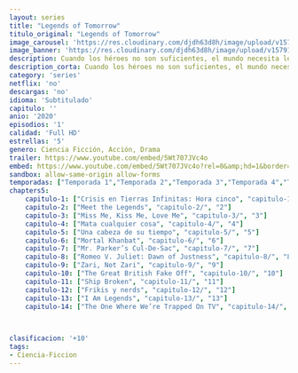 ```yaml
---
layout: series
title: "Legends of Tomorrow"
titulo_original: "Legends of Tomorrow"
image_carousel: 'https://res.cloudinary.com/djdh63d8h/image/upload/v1579105067/legends-min_dufrms.jpg'
image_banner: 'https://res.cloudinary.com/djdh63d8h/image/upload/v1579105071/Legends-of-tomorrow-season2_1_-min_x3yivo.jpg'
description: Cuando los héroes no son suficientes, el mundo necesita leyendas. Después de haber visto el futuro, Rip Hunter (Arthur Darvill) se encarga de organizar un grupo dispar de héroes y villanos para intentar evitar que suceda la catástrofe que sabe que se avecina.
description_corta: Cuando los héroes no son suficientes, el mundo necesita leyendas. Después de haber visto el futuro, Rip Hunter (Arthur Darvill) se encarga de organizar un grupo dispar de héroes...
category: 'series'
netflix: 'no'
descargas: 'no'
idioma: 'Subtitulado'
capitulo: ''
anio: '2020'
episodios: '1'
calidad: 'Full HD'
estrellas: '5'
genero: Ciencia Ficción, Acción, Drama
trailer: https://www.youtube.com/embed/5Wt707JVc4o
embed: https://www.youtube.com/embed/5Wt707JVc4o?rel=0&amp;hd=1&border=0&wmode=opaque&enablejsapi=1&modestbranding=1&controls=1&showinfo=1
sandbox: allow-same-origin allow-forms 
temporadas: ["Temporada 1","Temporada 2","Temporada 3","Temporada 4","Temporada 5"]
chapters5:
    capitulo-1: ["Crisis en Tierras Infinitas: Hora cinco", "capitulo-1/", "1"]
    capitulo-2: ["Meet the Legends", "capitulo-2/", "2"]
    capitulo-3: ["Miss Me, Kiss Me, Love Me", "capitulo-3/", "3"]
    capitulo-4: ["Mata cualquier cosa", "capitulo-4/", "4"]
    capitulo-5: ["Una cabeza de su tiempo", "capitulo-5/", "5"]
    capitulo-6: ["Mortal Khanbat", "capitulo-6/", "6"]
    capitulo-7: ["Mr. Parker’s Cul-De-Sac", "capitulo-7/", "7"]
    capitulo-8: ["Romeo V. Juliet: Dawn of Justness", "capitulo-8/", "8"]
    capitulo-9: ["Zari, Not Zari", "capitulo-9/", "9"]
    capitulo-10: ["The Great British Fake Off", "capitulo-10/", "10"]
    capitulo-11: ["Ship Broken", "capitulo-11/", "11"]
    capitulo-12: ["Frikis y nerds", "capitulo-12/", "12"]
    capitulo-13: ["I Am Legends", "capitulo-13/", "13"]
    capitulo-14: ["The One Where We’re Trapped On TV", "capitulo-14/", "14"]

    

clasificacion: '+10'
tags:
- Ciencia-Ficcion
---
```












